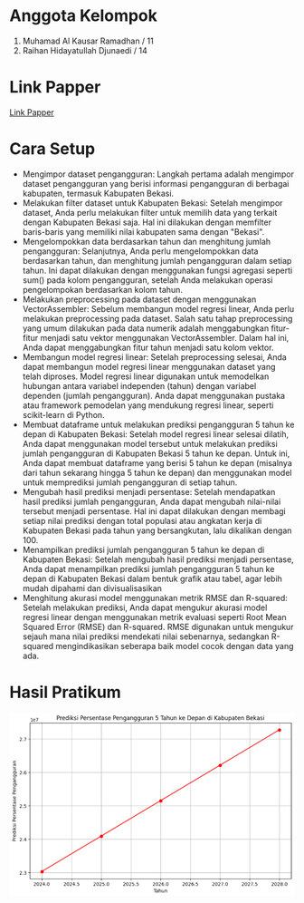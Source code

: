# Anggota Kelompok
<ol>
  <li>Muhamad Al Kausar Ramadhan / 11</li>
  <li>Raihan Hidayatullah Djunaedi / 14</li>
</ol>
<h1>Link Papper</h1>
<p><a href="https://docs.google.com/document/d/10tetIfvd62SKziAbxYY1VwlFdeGprebNv7p-1xOThKE/edit?usp=sharing">Link Papper</a></p>
 <h1>Cara Setup</h1>
<ul>
  <li>Mengimpor dataset pengangguran: Langkah pertama adalah mengimpor dataset pengangguran yang berisi informasi pengangguran di berbagai kabupaten, termasuk Kabupaten Bekasi.</li>
  <li>Melakukan filter dataset untuk Kabupaten Bekasi: Setelah mengimpor dataset, Anda perlu melakukan filter untuk memilih data yang terkait dengan Kabupaten Bekasi saja. Hal ini dilakukan dengan memfilter baris-baris yang memiliki nilai kabupaten sama dengan "Bekasi".</li>
  <li>Mengelompokkan data berdasarkan tahun dan menghitung jumlah pengangguran: Selanjutnya, Anda perlu mengelompokkan data berdasarkan tahun, dan menghitung jumlah pengangguran dalam setiap tahun. Ini dapat dilakukan dengan menggunakan fungsi agregasi seperti sum() pada kolom pengangguran, setelah Anda melakukan operasi pengelompokan berdasarkan kolom tahun.</li>
  <li>Melakukan preprocessing pada dataset dengan menggunakan VectorAssembler: Sebelum membangun model regresi linear, Anda perlu melakukan preprocessing pada dataset. Salah satu tahap preprocessing yang umum dilakukan pada data numerik adalah menggabungkan fitur-fitur menjadi satu vektor menggunakan VectorAssembler. Dalam hal ini, Anda dapat menggabungkan fitur tahun menjadi satu kolom vektor.</li>
  <li>Membangun model regresi linear: Setelah preprocessing selesai, Anda dapat membangun model regresi linear menggunakan dataset yang telah diproses. Model regresi linear digunakan untuk memodelkan hubungan antara variabel independen (tahun) dengan variabel dependen (jumlah pengangguran). Anda dapat menggunakan pustaka atau framework pemodelan yang mendukung regresi linear, seperti scikit-learn di Python.</li>
  <li>Membuat dataframe untuk melakukan prediksi pengangguran 5 tahun ke depan di Kabupaten Bekasi: Setelah model regresi linear selesai dilatih, Anda dapat menggunakan model tersebut untuk melakukan prediksi jumlah pengangguran di Kabupaten Bekasi 5 tahun ke depan. Untuk ini, Anda dapat membuat dataframe yang berisi 5 tahun ke depan (misalnya dari tahun sekarang hingga 5 tahun ke depan) dan menggunakan model untuk memprediksi jumlah pengangguran di setiap tahun.</li>
  <li>Mengubah hasil prediksi menjadi persentase: Setelah mendapatkan hasil prediksi jumlah pengangguran, Anda dapat mengubah nilai-nilai tersebut menjadi persentase. Hal ini dapat dilakukan dengan membagi setiap nilai prediksi dengan total populasi atau angkatan kerja di Kabupaten Bekasi pada tahun yang bersangkutan, lalu dikalikan dengan 100.</li>
  <li>Menampilkan prediksi jumlah pengangguran 5 tahun ke depan di Kabupaten Bekasi: Setelah mengubah hasil prediksi menjadi persentase, Anda dapat menampilkan prediksi jumlah pengangguran 5 tahun ke depan di Kabupaten Bekasi dalam bentuk grafik atau tabel, agar lebih mudah dipahami dan divisualisasikan</li>
  <li>Menghitung akurasi model menggunakan metrik RMSE dan R-squared: Setelah melakukan prediksi, Anda dapat mengukur akurasi model regresi linear dengan menggunakan metrik evaluasi seperti Root Mean Squared Error (RMSE) dan R-squared. RMSE digunakan untuk mengukur sejauh mana nilai prediksi mendekati nilai sebenarnya, sedangkan R-squared mengindikasikan seberapa baik model cocok dengan data yang ada.</li>
</ul>
<h1>Hasil Pratikum</h1>
<img src="hasil pratikum.PNG" />
